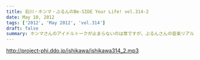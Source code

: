 ```yaml
---
title: 石川・ホンマ・ぶるんのBe-SIDE Your Life! vol.314-2
date: May 10, 2012
tags: ['2012', 'May 2012', 'vol.314']
draft: false
summary: ホンマさんのアイドルトークが止まらないのは常ですが、ぶるんさんの音楽リアルトークも聴いてみたい・・・今日この頃。NAMAE
---
```


http://project-phi.ddo.jp/ishikawa/ishikawa314_2.mp3
